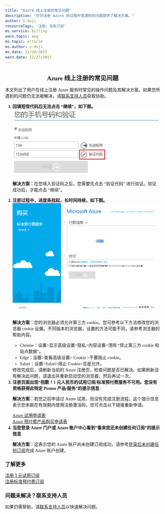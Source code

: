 ```yaml
---
title: "Azure 线上注册的常见问题"
description: "针对注册 Azure 的过程中常遇到的问题提供了解决方案。"
author: V-duji
resourceTags: '注册，没有订阅'
ms.service: billing
wacn.topic: aog
ms.topic: article
ms.author: v-duji
ms.date: 11/10/2017
wacn.date: 12/27/2017
---
```


<h1 style="font-size: 1.4em; font-weight: bold; font-family: 'Microsoft YaHei', 'Segoe UI Light'" align="center" >Azure 线上注册的常见问题</h1>

<p style="font-size: 1em; font-family: 'Microsoft YaHei', 'Segoe UI Light'">本文列出了用户在线上注册 Azure 服务时常见的操作问题及其解决方案。如果您所遇到的问题仍无法被解决，请<a href="https://www.azure.cn/support/contact/">联系支持人员</a>获取协助。</p>

<ol style="font-size: 1em; font-family: 'Microsoft YaHei', 'Segoe UI Light'">
<li style="font-weight: bold">回填短信代码后无法点击 “继续”，如下图。</li>
<img src="media/aog-billing-sign-in-issues-faq/01.png" alt="01">
<p><span style="font-weight: bold">解决方案：</span><span>在您填入验证码之后，您需要先点击 “验证代码” 进行验证。验证成功后，才能点击 “继续”。</span></p>
<li style="font-weight: bold">注册过程中，进度条挂起，长时间持续，如下图。</li>
<img src="media/aog-billing-sign-in-issues-faq/02.png" alt="02">
<p><span style="font-weight: bold">解决方案：</span><span>您的浏览器必须允许第三方 cookie。您可参考以下方法修改您的浏览器 cookie 设置。不同版本的浏览器，设置的方法可能不同，请参考浏览器的帮助内容。</span></p>
<ul>
<li>Chrome：设置>显示高级设置>隐私>内容设置>清除 “禁止第三方 cookie 和站点数据”。</li>
<li>Edge：设置>查看高级设置> Cookie >不要阻止 cookie。</li>
<li>Safari：设置>Safari>阻止 Cookie>总是允许。</li>
</ul>
<span>修改完成后，请刷新当前的 Azure 注册页，检查问题是否已解决。如果刷新没有解决此问题，请退出并重新启动您的浏览器，然后再试一次。</span>
<li style="font-weight: bold">注册页面出现“抱歉！1 元人民币的试用订阅/标准预付费服务不可用。您没有资格获得此特定 Promo 产品/服务”的提示信息</li>
<p><span style="font-weight: bold">解决方案：</span><span>若您之前申请过 Azure 试用，但没有完成注册流程。这个提示信息表示您未能在有效期内使用注册激活码，您可点击以下链接重新申请。</span></p>
<a href="https://www.azure.cn/pricing/1rmb-trial-full/?form-type=identityauth">Azure 试用申请表</a><br>
<a href="https://www.azure.cn/pricing/pia-waiting-list/?form-type=identityauth">Azure 预付费产品购买申请表</a>
<li style="font-weight: bold">当您登录 Azure 门户或 Azure 账户中心看到”看来您还未创建任何订阅”的提示信息</li>
<p><span style="font-weight: bold">解决方案：</span><span>这表示您的 Azure 账户尚未创建订阅成功，请参考<a href="aog-billing-no-subscription-found.md">登录后未创建任何订阅</a>完成 Azure 账户创建。</span></p>
</ol>

<h2 style="font-size: 1.2em; font-weight: bold; font-family: 'Microsoft YaHei', 'Segoe UI Light'">了解更多</h2>
<p><a href="https://www.azure.cn/pricing/billing/azure-1rmb-trial-application-and-signup/">注册 1 元试用订阅</a><br>
<a href="https://www.azure.cn/pricing/billing/azure-pia-application-and-signup/">注册标准预付费订阅</a></p>

<h2 style="font-size: 1.2em; font-weight: bold; font-family: 'Microsoft YaHei', 'Segoe UI Light'">问题未解决？联系支持人员</h2>
<p style="font-size: 1em; font-family: 'Microsoft YaHei', 'Segoe UI Light'">如果仍需帮助，请<a href="https://www.azure.cn/support/contact/">联系支持人员</a>以快速解决问题。</p>